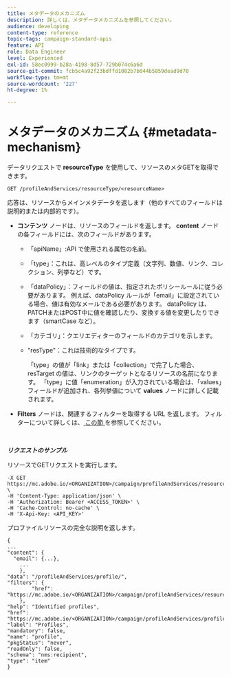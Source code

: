 ```yaml
---
title: メタデータのメカニズム
description: 詳しくは、メタデータメカニズムを参照してください。
audience: developing
content-type: reference
topic-tags: campaign-standard-apis
feature: API
role: Data Engineer
level: Experienced
exl-id: 58ec0999-b28a-4198-8d57-729b074c6a6d
source-git-commit: fcb5c4a92f23bdffd1082b7b044b5859dead9d70
workflow-type: tm+mt
source-wordcount: '227'
ht-degree: 1%

---
```


# メタデータのメカニズム {#metadata-mechanism}

データリクエストで **resourceType** を使用して、リソースのメタGETを取得できます。

`GET /profileAndServices/resourceType/<resourceName>`

応答は、リソースからメインメタデータを返します（他のすべてのフィールドは説明的または内部的です）。

* **コンテンツ** ノードは、リソースのフィールドを返します。 **content** ノードの各フィールドには、次のフィールドがあります。

   * 「apiName」:API で使用される属性の名前。
   * 「type」：これは、高レベルのタイプ定義（文字列、数値、リンク、コレクション、列挙など）です。
   * 「dataPolicy」：フィールドの値は、指定されたポリシールールに従う必要があります。 例えば、dataPolicy ルールが「email」に設定されている場合、値は有効なメールである必要があります。 dataPolicy は、PATCHまたはPOST中に値を確認したり、変換する値を変更したりできます（smartCase など）。
   * 「カテゴリ」：クエリエディターのフィールドのカテゴリを示します。
   * &quot;resType&quot;：これは技術的なタイプです。

     「type」の値が「link」または「collection」で完了した場合、resTarget の値は、リンクのターゲットとなるリソースの名前になります。
「type」に値「enumeration」が入力されている場合は、「values」フィールドが追加され、各列挙値について **values** ノードに詳しく記載されます。

* **Filters** ノードは、関連するフィルターを取得する URL を返します。 フィルターについて詳しくは、[&#x200B; この節 &#x200B;](../../api/using/filtering.md) を参照してください。

<!-- créer une section au même niveau sur les liens -->
<!-- dans l'exemple: birthdate, email +  mettre 2 liens : un de type 1-1 , 1-N
si on prend l'exemple de l'org unit, on aura un bon exemple lien -->
<!-- plus reparler du node Data -->

<br/>

***リクエストのサンプル***

リソースでGETリクエストを実行します。

```
-X GET https://mc.adobe.io/<ORGANIZATION>/campaign/profileAndServices/resourceType/profile \
-H 'Content-Type: application/json' \
-H 'Authorization: Bearer <ACCESS_TOKEN>' \
-H 'Cache-Control: no-cache' \
-H 'X-Api-Key: <API_KEY>'
```

プロファイルリソースの完全な説明を返します。

```
{
...
"content": {
  "email": {...},
    ...
    },
"data": "/profileAndServices/profile/",
"filters": {
        "href": "https://mc.adobe.io/<ORGANIZATION>/campaign/profileAndServices/resourceType/<PKEY>"
    },
"help": "Identified profiles",
"href": "https://mc.adobe.io/<ORGANIZATION>/campaign/profileAndServices/profile/metadata",
"label": "Profiles",
"mandatory": false,
"name": "profile",
"pkgStatus": "never",
"readOnly": false,
"schema": "nms:recipient",
"type": "item"
}
```
